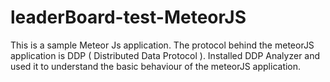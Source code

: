 # leaderBoard-test-MeteorJS

This is a sample Meteor Js application.
The protocol behind the meteorJS application is DDP ( Distributed Data Protocol ). Installed DDP Analyzer and
used it to understand the basic behaviour of the meteorJS application.
